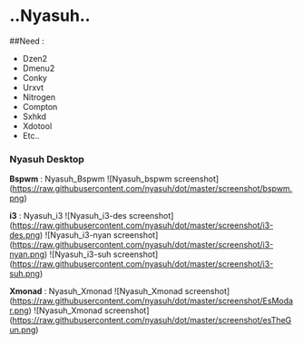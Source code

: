 ..Nyasuh..
=============

##Need :
+ Dzen2	
+ Dmenu2
+ Conky
+ Urxvt
+ Nitrogen
+ Compton 
+ Sxhkd
+ Xdotool
+ Etc..

### Nyasuh Desktop 
**Bspwm** : Nyasuh_Bspwm
![Nyasuh_bspwm screenshot] (https://raw.githubusercontent.com/nyasuh/dot/master/screenshot/bspwm.png)

**i3** : Nyasuh_i3
![Nyasuh_i3-des screenshot] (https://raw.githubusercontent.com/nyasuh/dot/master/screenshot/i3-des.png)
![Nyasuh_i3-nyan screenshot] (https://raw.githubusercontent.com/nyasuh/dot/master/screenshot/i3-nyan.png)
![Nyasuh_i3-suh screenshot] (https://raw.githubusercontent.com/nyasuh/dot/master/screenshot/i3-suh.png)

**Xmonad** : Nyasuh_Xmonad
![Nyasuh_Xmonad screenshot] (https://raw.githubusercontent.com/nyasuh/dot/master/screenshot/EsModar.png)
![Nyasuh_Xmonad screenshot] (https://raw.githubusercontent.com/nyasuh/dot/master/screenshot/esTheGun.png)